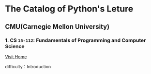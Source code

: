 #  The Catalog of Python's Leture
## CMU(Carnegie Mellon University)
### 1. CS `15-112`: Fundamentals of Programming and Computer Science
[Visit Home](https://www.cs.cmu.edu/~112/index.html)

difficulty：Introduction
